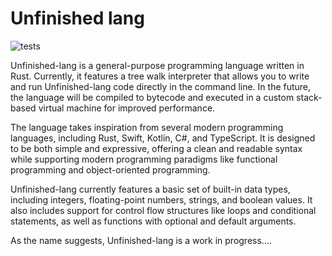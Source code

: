 # Unfinished lang

![tests](https://github.com/oscaroox/unfinished-lang/actions/workflows/rust.yml/badge.svg)

Unfinished-lang is a general-purpose programming language written in Rust. Currently, it features a tree walk interpreter that allows you to write and run Unfinished-lang code directly in the command line. In the future, the language will be compiled to bytecode and executed in a custom stack-based virtual machine for improved performance.

The language takes inspiration from several modern programming languages, including Rust, Swift, Kotlin, C#, and TypeScript. It is designed to be both simple and expressive, offering a clean and readable syntax while supporting modern programming paradigms like functional programming and object-oriented programming.

Unfinished-lang currently features a basic set of built-in data types, including integers, floating-point numbers, strings, and boolean values. It also includes support for control flow structures like loops and conditional statements, as well as functions with optional and default arguments.

As the name suggests, Unfinished-lang is a work in progress....
